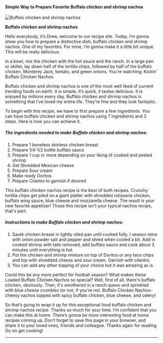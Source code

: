             

#### Simple Way to Prepare Favorite Buffalo chicken and shrimp nachos

![Buffalo chicken and shrimp nachos](https://img-global.cpcdn.com/recipes/389a8b38e9c8a5e2/751x532cq70/buffalo-chicken-and-shrimp-nachos-recipe-main-photo.jpg)

**Buffalo chicken and shrimp nachos**

Hello everybody, it’s Drew, welcome to our recipe site. Today, I’m gonna show you how to prepare a distinctive dish, buffalo chicken and shrimp nachos. One of my favorites. For mine, I’m gonna make it a little bit unique. This will be really delicious.

In a bowl, mix the chicken with the hot sauce and the ranch. In a large pan or skillet, lay down half of the tortilla chips, followed by half of the buffalo chicken, Monterey Jack, tomato, and green onions. You're watching: Kickin' Buffalo Chicken Nachos.

Buffalo chicken and shrimp nachos is one of the most well liked of current trending foods on earth. It is simple, it’s quick, it tastes delicious. It is enjoyed by millions every day. Buffalo chicken and shrimp nachos is something that I’ve loved my entire life. They’re fine and they look fantastic.

To begin with this recipe, we have to first prepare a few ingredients. You can have buffalo chicken and shrimp nachos using 7 ingredients and 3 steps. Here is how you can achieve it.

##### The ingredients needed to make Buffalo chicken and shrimp nachos:

1.  Prepare 1 boneless skinless chicken breast
2.  Prepare 1/4-1/2 bottle buffalo sauce
3.  Prepare 1 cup or more depending on your liking of cooked and peeled shrimp
4.  Get Shredded Mexican cheese
5.  Prepare Sour cream
6.  Make ready Doritos
7.  Prepare Cilantro to garnish if desired

This buffalo chicken nachos recipe is the best of both recipes. Crunchy tortilla chips get piled on a giant platter with shredded rotisserie chicken, buffalo wing sauce, blue cheese and mozzarella cheese. The result is your new favorite appetizer! Those this recipe isn't your typical nachos recipe, that's part.

##### Instructions to make Buffalo chicken and shrimp nachos:

1.  Sauté chicken breast in lightly oiled pan until cooked fully. I season mine with onion powder salt and pepper and shred when cooled a bit. Add in cooked shrimp with tails removed, add buffalo sauce and cook about 3 minutes until everything is hot
2.  Put the chicken and shrimp mixture on top of Doritos or any taco chips and top with shredded cheese and sour cream. Garnish with cilantro.
3.  You can add any other topping of your choice but it was amazing as is

Could this be any more perfect for football season? What makes these Loaded Buffalo Chicken Nachos so special? Well, first of all, there's buffalo chicken, obviously. Then, it's smothered in a ranch queso and sprinkled with blue cheese crumbles (or not, if you're not. Buffalo Chicken Nachos-cheesy nachos topped with spicy buffalo chicken, blue cheese, and celery!

So that’s going to wrap it up for this exceptional food buffalo chicken and shrimp nachos recipe. Thanks so much for your time. I’m confident that you can make this at home. There’s gonna be more interesting food at home recipes coming up. Don’t forget to save this page in your browser, and share it to your loved ones, friends and colleague. Thanks again for reading. Go on get cooking!

* * *